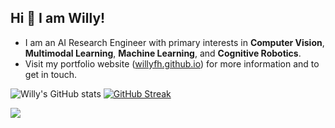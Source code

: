 ## Hi 👋 I am Willy!

- I am an AI Research Engineer with primary interests in **Computer Vision**, **Multimodal Learning**, **Machine Learning**, and **Cognitive Robotics**.
- Visit my portfolio website ([willyfh.github.io](https://willyfh.github.io/)) for more information and to get in touch.

![Willy's GitHub stats](https://github-readme-stats-git-masterrstaa-rickstaa.vercel.app/api?username=willyfh&show_icons=true&role=owner,collaborator&count_private=true&theme=github_dark_dimmed&card_width=320) [![GitHub Streak](https://streak-stats.demolab.com/?user=willyfh&theme=github-dark-dimmed&card_width=350&hide_total_contributions=true)](https://streak-stats.demolab.com/?user=willyfh&theme=github-dark-dimmed&card_width=350&hide_total_contributions=true)

![](https://komarev.com/ghpvc/?username=willyfh&color=blue)
